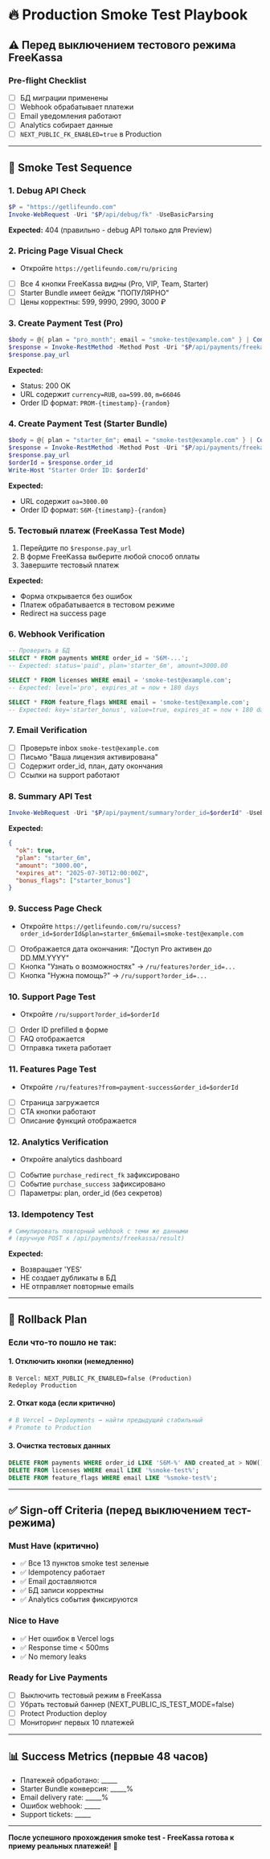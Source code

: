# 🔥 Production Smoke Test Playbook

## ⚠️ Перед выключением тестового режима FreeKassa

### Pre-flight Checklist
- [ ] БД миграции применены
- [ ] Webhook обрабатывает платежи
- [ ] Email уведомления работают
- [ ] Analytics собирает данные
- [ ] `NEXT_PUBLIC_FK_ENABLED=true` в Production

---

## 🧪 Smoke Test Sequence

### 1. Debug API Check
```powershell
$P = "https://getlifeundo.com"
Invoke-WebRequest -Uri "$P/api/debug/fk" -UseBasicParsing
```
**Expected:** 404 (правильно - debug API только для Preview)

### 2. Pricing Page Visual Check
- Откройте `https://getlifeundo.com/ru/pricing`
- [ ] Все 4 кнопки FreeKassa видны (Pro, VIP, Team, Starter)
- [ ] Starter Bundle имеет бейдж "ПОПУЛЯРНО"
- [ ] Цены корректны: 599, 9990, 2990, 3000 ₽

### 3. Create Payment Test (Pro)
```powershell
$body = @{ plan = "pro_month"; email = "smoke-test@example.com" } | ConvertTo-Json
$response = Invoke-RestMethod -Method Post -Uri "$P/api/payments/freekassa/create" -Body $body -ContentType "application/json"
$response.pay_url
```
**Expected:**
- Status: 200 OK
- URL содержит `currency=RUB`, `oa=599.00`, `m=66046`
- Order ID формат: `PROM-{timestamp}-{random}`

### 4. Create Payment Test (Starter Bundle)
```powershell
$body = @{ plan = "starter_6m"; email = "smoke-test@example.com" } | ConvertTo-Json
$response = Invoke-RestMethod -Method Post -Uri "$P/api/payments/freekassa/create" -Body $body -ContentType "application/json"
$response.pay_url
$orderId = $response.order_id
Write-Host "Starter Order ID: $orderId"
```
**Expected:**
- URL содержит `oa=3000.00`
- Order ID формат: `S6M-{timestamp}-{random}`

### 5. Тестовый платеж (FreeKassa Test Mode)
1. Перейдите по `$response.pay_url`
2. В форме FreeKassa выберите любой способ оплаты
3. Завершите тестовый платеж

**Expected:**
- Форма открывается без ошибок
- Платеж обрабатывается в тестовом режиме
- Redirect на success page

### 6. Webhook Verification
```sql
-- Проверить в БД
SELECT * FROM payments WHERE order_id = 'S6M-...';
-- Expected: status='paid', plan='starter_6m', amount=3000.00

SELECT * FROM licenses WHERE email = 'smoke-test@example.com';
-- Expected: level='pro', expires_at = now + 180 days

SELECT * FROM feature_flags WHERE email = 'smoke-test@example.com';
-- Expected: key='starter_bonus', value=true, expires_at = now + 180 days
```

### 7. Email Verification
- [ ] Проверьте inbox `smoke-test@example.com`
- [ ] Письмо "Ваша лицензия активирована"
- [ ] Содержит order_id, план, дату окончания
- [ ] Ссылки на support работают

### 8. Summary API Test
```powershell
Invoke-WebRequest -Uri "$P/api/payment/summary?order_id=$orderId" -UseBasicParsing
```
**Expected:**
```json
{
  "ok": true,
  "plan": "starter_6m",
  "amount": "3000.00",
  "expires_at": "2025-07-30T12:00:00Z",
  "bonus_flags": ["starter_bonus"]
}
```

### 9. Success Page Check
- Откройте `https://getlifeundo.com/ru/success?order_id=$orderId&plan=starter_6m&email=smoke-test@example.com`
- [ ] Отображается дата окончания: "Доступ Pro активен до DD.MM.YYYY"
- [ ] Кнопка "Узнать о возможностях" → `/ru/features?order_id=...`
- [ ] Кнопка "Нужна помощь?" → `/ru/support?order_id=...`

### 10. Support Page Test
- Откройте `/ru/support?order_id=$orderId`
- [ ] Order ID prefilled в форме
- [ ] FAQ отображается
- [ ] Отправка тикета работает

### 11. Features Page Test
- Откройте `/ru/features?from=payment-success&order_id=$orderId`
- [ ] Страница загружается
- [ ] CTA кнопки работают
- [ ] Описание функций отображается

### 12. Analytics Verification
- Откройте analytics dashboard
- [ ] Событие `purchase_redirect_fk` зафиксировано
- [ ] Событие `purchase_success` зафиксировано
- [ ] Параметры: plan, order_id (без секретов)

### 13. Idempotency Test
```bash
# Симулировать повторный webhook с теми же данными
# (вручную POST к /api/payments/freekassa/result)
```
**Expected:**
- Возвращает 'YES'
- НЕ создает дубликаты в БД
- НЕ отправляет повторные emails

---

## 🚨 Rollback Plan

### Если что-то пошло не так:

#### 1. Отключить кнопки (немедленно)
```
В Vercel: NEXT_PUBLIC_FK_ENABLED=false (Production)
Redeploy Production
```

#### 2. Откат кода (если критично)
```bash
# В Vercel → Deployments → найти предыдущий стабильный
# Promote to Production
```

#### 3. Очистка тестовых данных
```sql
DELETE FROM payments WHERE order_id LIKE 'S6M-%' AND created_at > NOW() - INTERVAL '1 hour';
DELETE FROM licenses WHERE email LIKE '%smoke-test%';
DELETE FROM feature_flags WHERE email LIKE '%smoke-test%';
```

---

## ✅ Sign-off Criteria (перед выключением тест-режима)

### Must Have (критично)
- ✅ Все 13 пунктов smoke test зеленые
- ✅ Idempotency работает
- ✅ Email доставляются
- ✅ БД записи корректны
- ✅ Analytics события фиксируются

### Nice to Have
- ✅ Нет ошибок в Vercel logs
- ✅ Response time < 500ms
- ✅ No memory leaks

### Ready for Live Payments
- [ ] Выключить тестовый режим в FreeKassa
- [ ] Убрать тестовый баннер (NEXT_PUBLIC_IS_TEST_MODE=false)
- [ ] Protect Production deploy
- [ ] Мониторинг первых 10 платежей

---

## 📊 Success Metrics (первые 48 часов)

- Платежей обработано: _____
- Starter Bundle конверсия: _____%
- Email delivery rate: _____%
- Ошибок webhook: _____
- Support tickets: _____

---

**После успешного прохождения smoke test - FreeKassa готова к приему реальных платежей!** 🎉

